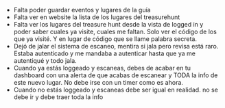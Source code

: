 - Falta poder guardar eventos y lugares de la guía
- Falta ver en website la lista de los lugares del treasurehunt
- Falta ver los lugares del treasure hunt desde la vista de logged in y poder saber cuales ya visite, cuales me faltan. Solo ver el código de los que ya visité. Y en lugar de código que se llame palabra secreta.
- Dejó de jalar el sistema de escaneo, mentira si jala pero revisa está raro. Estaba autenticado y me mandaba a autenticar hasta que ya me autentiqué y todo jala.
- Cuando ya estás loggeado y escaneas, debes de acabar en tu dashboard con una alerta de que acabas de escanear y TODA la info de este nuevo lugar. No debe irse con un timer como es ahora.
- Cuando no estás loggeado y escaneas debe ser igual en realidad. no se debe ir y debe traer toda la info
